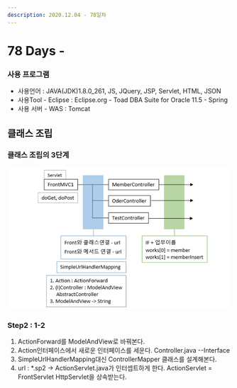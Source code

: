 ```yaml
---
description: 2020.12.04 - 78일차
---
```


# 78 Days -

### 사용 프로그램

* 사용언어 : JAVA\(JDK\)1.8.0\_261, JS, JQuery, JSP, Servlet, HTML, JSON
* 사용Tool  - Eclipse : Eclipse.org - Toad DBA Suite for Oracle 11.5 - Spring
* 사용 서버 - WAS : Tomcat

## 클래스 조립

### 클래스 조립의 3단계

![](../../.gitbook/assets/.png%20%2843%29.png)

### Step2 : 1-2

1. ActionForward를 ModelAndView로 바꿔본다.
2. Action인터페이스에서 새로운 인터페이스를 세운다. Controller.java --Interface
3. SimpleUrlHandlerMapping대신 ControllerMapper 클래스를 설계해본다.
4. url : \*.sp2 -&gt; ActionServlet.java가 인터셉트하게 한다. ActionServlet = FrontServlet HttpServlet을 상속받는다.


